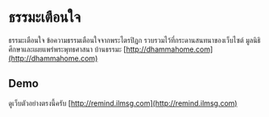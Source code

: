 ﻿# ธรรมะเตือนใจ
ธรรมะเตือนใจ ข้อความธรรมเตือนใจจากพระไตรปิฎก รวบรวมไว้ที่กระดานสนทนาของเว็บไซต์ มูลนิธิศึกษาและเผยแพร่พระพุทธศาสนา บ้านธรรมะ [http://dhammahome.com](http://dhammahome.com)

## Demo
ดูเว็บตัวอย่างตรงนี้ครับ [http://remind.ilmsg.com](http://remind.ilmsg.com)